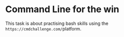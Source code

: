# Command Line for the win
This task is about practising bash skills using the `https://cmdchallenge.com/`platform.

